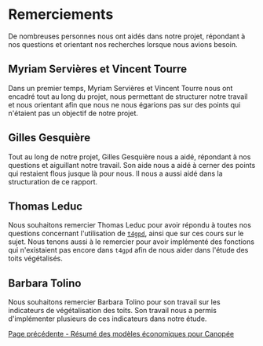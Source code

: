 # Remerciements
De nombreuses personnes nous ont aidés dans notre projet, répondant à nos questions et orientant nos recherches lorsque nous avions besoin.

## Myriam Servières et Vincent Tourre
Dans un premier temps, Myriam Servières et Vincent Tourre nous ont encadré tout au long du projet, nous permettant de structurer notre travail et nous orientant afin que nous ne nous égarions pas sur des points qui n'étaient pas un objectif de notre projet.

## Gilles Gesquière
Tout au long de notre projet, Gilles Gesquière nous a aidé, répondant à nos questions et aiguillant notre travail. Son aide nous a aidé à cerner des points qui restaient flous jusque là pour nous. Il nous a aussi aidé dans la structuration de ce rapport.

## Thomas Leduc
Nous souhaitons remercier Thomas Leduc pour avoir répondu à toutes nos questions concernant l'utilisation de [`t4gpd`](https://sourcesup.renater.fr/projects/t4gs/), ainsi que sur ces cours sur le sujet. Nous tenons aussi à le remercier pour avoir implémenté des fonctions qui n'existaient pas encore dans `t4gpd` afin de nous aider dans l'étude des toits végétalisés.

## Barbara Tolino
Nous souhaitons remercier Barbara Tolino pour son travail sur les indicateurs de végétalisation des toits. Son travail nous a permis d'implémenter plusieurs de ces indicateurs dans notre étude.

[Page précédente - Résumé des modèles économiques pour Canopée](Resume-des-modeles-economiques-pour-Canopee)